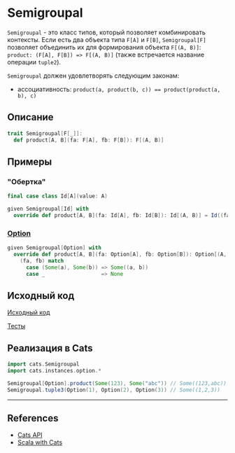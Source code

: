 # Semigroupal

`Semigroupal` - это класс типов, который позволяет комбинировать контексты. 
Если есть два объекта типа `F[A]` и `F[B]`, `Semigroupal[F]` позволяет объединить их для формирования объекта `F[(A, B)]`:
`product: (F[A], F[B]) => F[(A, B)]` (также встречается название операции `tuple2`).

`Semigroupal` должен удовлетворять следующим законам:
- ассоциативность: `product(a, product(b, c)) == product(product(a, b), c)`

## Описание

```scala
trait Semigroupal[F[_]]:
  def product[A, B](fa: F[A], fb: F[B]): F[(A, B)]
```

## Примеры

### "Обертка"

```scala
final case class Id[A](value: A)

given Semigroupal[Id] with
  override def product[A, B](fa: Id[A], fb: Id[B]): Id[(A, B)] = Id((fa.value, fb.value))
```

### [Option](../../scala/fp/functional-error-handling)

```scala
given Semigroupal[Option] with
  override def product[A, B](fa: Option[A], fb: Option[B]): Option[(A, B)] =
    (fa, fb) match
      case (Some(a), Some(b)) => Some((a, b))
      case _                  => None
```


## Исходный код

[Исходный код](https://gitflic.ru/project/artemkorsakov/scalabook/blob?file=examples%2Fsrc%2Fmain%2Fscala%2Ftypeclass%2Fmonad%2FSemigroupal.scala&plain=1)

[Тесты](https://gitflic.ru/project/artemkorsakov/scalabook/blob?file=examples%2Fsrc%2Ftest%2Fscala%2Ftypeclass%2Fmonad%2FSemigroupalSuite.scala)

## Реализация в Cats

```scala
import cats.Semigroupal
import cats.instances.option.*

Semigroupal[Option].product(Some(123), Some("abc")) // Some((123,abc))
Semigroupal.tuple3(Option(1), Option(2), Option(3)) // Some((1,2,3))
```


---

## References

- [Cats API](https://typelevel.org/cats/api/cats/Semigroupal.html)
- [Scala with Cats](https://www.scalawithcats.com/dist/scala-with-cats.html#semigroupal)
